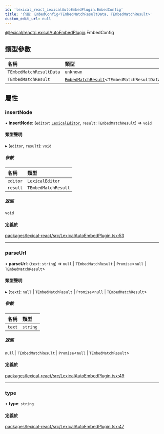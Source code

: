 ```yaml
---
id: 'lexical_react_LexicalAutoEmbedPlugin.EmbedConfig'
title: '介面: EmbedConfig<TEmbedMatchResultData, TEmbedMatchResult>'
custom_edit_url: null
---
```


[@lexical/react/LexicalAutoEmbedPlugin](../modules/lexical_react_LexicalAutoEmbedPlugin.md).EmbedConfig

## 類型參數

| 名稱                    | 類型                                                                                                                 |
| :---------------------- | :------------------------------------------------------------------------------------------------------------------- |
| `TEmbedMatchResultData` | `unknown`                                                                                                            |
| `TEmbedMatchResult`     | [`EmbedMatchResult`](../modules/lexical_react_LexicalAutoEmbedPlugin.md#embedmatchresult)\<`TEmbedMatchResultData`\> |

## 屬性

### insertNode

• **insertNode**: (`editor`: [`LexicalEditor`](../classes/lexical.LexicalEditor.md), `result`: `TEmbedMatchResult`) => `void`

#### 類型聲明

▸ (`editor`, `result`): `void`

##### 參數

| 名稱     | 類型                                                   |
| :------- | :----------------------------------------------------- |
| `editor` | [`LexicalEditor`](../classes/lexical.LexicalEditor.md) |
| `result` | `TEmbedMatchResult`                                    |

##### 返回

`void`

#### 定義於

[packages/lexical-react/src/LexicalAutoEmbedPlugin.tsx:53](https://github.com/facebook/lexical/tree/main/packages/lexical-react/src/LexicalAutoEmbedPlugin.tsx#L53)

---

### parseUrl

• **parseUrl**: (`text`: `string`) => `null` \| `TEmbedMatchResult` \| `Promise`\<`null` \| `TEmbedMatchResult`\>

#### 類型聲明

▸ (`text`): `null` \| `TEmbedMatchResult` \| `Promise`\<`null` \| `TEmbedMatchResult`\>

##### 參數

| 名稱   | 類型     |
| :----- | :------- |
| `text` | `string` |

##### 返回

`null` \| `TEmbedMatchResult` \| `Promise`\<`null` \| `TEmbedMatchResult`\>

#### 定義於

[packages/lexical-react/src/LexicalAutoEmbedPlugin.tsx:49](https://github.com/facebook/lexical/tree/main/packages/lexical-react/src/LexicalAutoEmbedPlugin.tsx#L49)

---

### type

• **type**: `string`

#### 定義於

[packages/lexical-react/src/LexicalAutoEmbedPlugin.tsx:47](https://github.com/facebook/lexical/tree/main/packages/lexical-react/src/LexicalAutoEmbedPlugin.tsx#L47)
